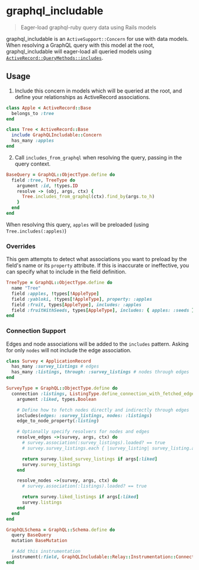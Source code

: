 # graphql_includable
> Eager-load graphql-ruby query data using Rails models

graphql_includable is an `ActiveSupport::Concern` for use with data models.
When resolving a GraphQL query with this model at the root, graphql_includable will eager-load all queried models using [`ActiveRecord::QueryMethods::includes`](https://apidock.com/rails/ActiveRecord/QueryMethods/includes).

## Usage

1. Include this concern in models which will be queried at the root, and define your relationships as ActiveRecord associations.

```ruby
class Apple < ActiveRecord::Base
  belongs_to :tree
end

class Tree < ActiveRecord::Base
  include GraphQLIncludable::Concern
  has_many :apples
end
```

2. Call `includes_from_graphql` when resolving the query, passing in the query context.

```ruby
BaseQuery = GraphQL::ObjectType.define do
  field :tree, TreeType do
    argument :id, !types.ID
    resolve -> (obj, args, ctx) {
      Tree.includes_from_graphql(ctx).find_by(args.to_h)
    }
  end
end
```

When resolving this query, `apples` will be preloaded (using `Tree.includes(:apples)`)

### Overrides

This gem attempts to detect what associations you want to preload by the field's name or its `property` attribute.
If this is inaccurate or ineffective, you can specify what to include in the field definition.

```ruby
TreeType = GraphQL::ObjectType.define do
  name "Tree"
  field :apples, !types[!AppleType]
  field :yabloki, !types[!AppleType], property: :apples
  field :fruit, types[AppleType], includes: :apples
  field :fruitWithSeeds, types[AppleType], includes: { apples: :seeds }
end
```

### Connection Support

Edges and node associations will be added to the `includes` pattern. Asking for only `nodes` will not include the edge association.

```ruby
class Survey < ApplicationRecord
  has_many :survey_listings # edges
  has_many :listings, through: :survey_listings # nodes through edges
end

SurveyType = GraphQL::ObjectType.define do
  connection :listings, ListingType.define_connection_with_fetched_edge(edge_type: SurveyListingEdgeType) do
    argument :liked, types.Boolean

    # Define how to fetch nodes directly and indirectly through edges
    includes(edges: :survey_listings, nodes: :listings)
    edge_to_node_property(:listing)

    # Optionally specify resolvers for nodes and edges
    resolve_edges ->(survey, args, ctx) do
      # survey.association(:survey_listings).loaded? == true
      # survey.survey_listings.each { |survey_listing| survey_listing.association(:listing).loaded? == true }

      return survey.liked_survey_listings if args[:liked]
      survey.survey_listings
    end

    resolve_nodes ->(survey, args, ctx) do
      # survey.association(:listings).loaded? == true

      return survey.liked_listings if args[:liked]
      survey.listings
    end
  end
end

GraphQLSchema = GraphQL::Schema.define do
  query BaseQuery
  mutation BaseMutation

  # Add this instrumentation
  instrument(:field, GraphQLIncludable::Relay::Instrumentation::Connection.new)
end


```